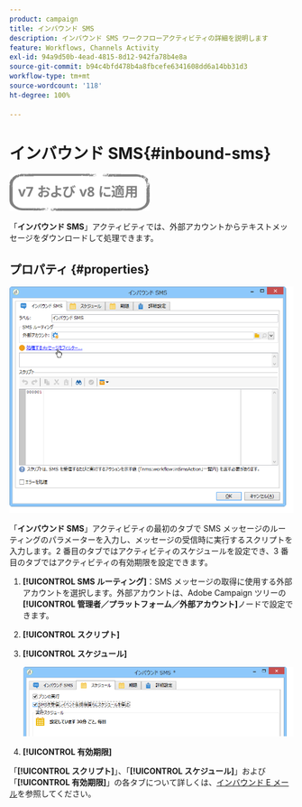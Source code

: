 ```yaml
---
product: campaign
title: インバウンド SMS
description: インバウンド SMS ワークフローアクティビティの詳細を説明します
feature: Workflows, Channels Activity
exl-id: 94a9d50b-4ead-4815-8d12-942fa78b4e8a
source-git-commit: b94c4bfd478b4a8fbcefe6341608dd6a14bb31d3
workflow-type: tm+mt
source-wordcount: '118'
ht-degree: 100%

---
```


# インバウンド SMS{#inbound-sms}

![](../../assets/common.svg)

「**インバウンド SMS**」アクティビティでは、外部アカウントからテキストメッセージをダウンロードして処理できます。

## プロパティ {#properties}

![](assets/sms_rec_edit.png)

「**インバウンド SMS**」アクティビティの最初のタブで SMS メッセージのルーティングのパラメーターを入力し、メッセージの受信時に実行するスクリプトを入力します。2 番目のタブではアクティビティのスケジュールを設定でき、3 番目のタブではアクティビティの有効期限を設定できます。

1. **[!UICONTROL SMS ルーティング]**：SMS メッセージの取得に使用する外部アカウントを選択します。外部アカウントは、Adobe Campaign ツリーの&#x200B;**[!UICONTROL 管理者／プラットフォーム／外部アカウント]**&#x200B;ノードで設定できます。
1. **[!UICONTROL スクリプト]**
1. **[!UICONTROL スケジュール]**

   ![](assets/sms_rec_edit_2.png)

1. **[!UICONTROL 有効期限]**

「**[!UICONTROL スクリプト]**」、「**[!UICONTROL スケジュール]**」および「**[!UICONTROL 有効期限]**」の各タブについて詳しくは、[インバウンド E メール](inbound-emails.md)を参照してください。
